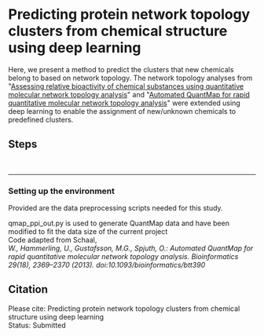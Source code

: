 # Predicting protein network topology clusters from chemical structure using deep learning
Here, we present a method to predict the clusters that new chemicals belong to based on network topology. The network topology analyses from "[Assessing relative bioactivity of chemical substances using quantitative molecular network topology analysis](https://pubmed.ncbi.nlm.nih.gov/22482822/)" and "[Automated QuantMap for rapid quantitative molecular network topology analysis](https://pubmed.ncbi.nlm.nih.gov/23828784/)" were extended using deep learning to enable the assignment of new/unknown chemicals to predefined clusters. 
## Steps  
<br>

---

### Setting up the environment

Provided are the data preprocessing scripts needed for this study. 


qmap_ppi_out.py is used to generate QuantMap data and have been modified to fit the data size of the current project <br>
Code adapted from Schaal,
<br><em>W., Hammerling, U., Gustafsson, M.G., Spjuth, O.:</em>
<em>Automated QuantMap for rapid quantitative molecular</em>
<em>network topology analysis. Bioinformatics 29(18), 2369–2370 (2013).</em>
<em>doi:10.1093/bioinformatics/btt390</em>

## Citation
  
Please cite: Predicting protein network topology clusters from chemical structure using deep learning  
Status: Submitted  
